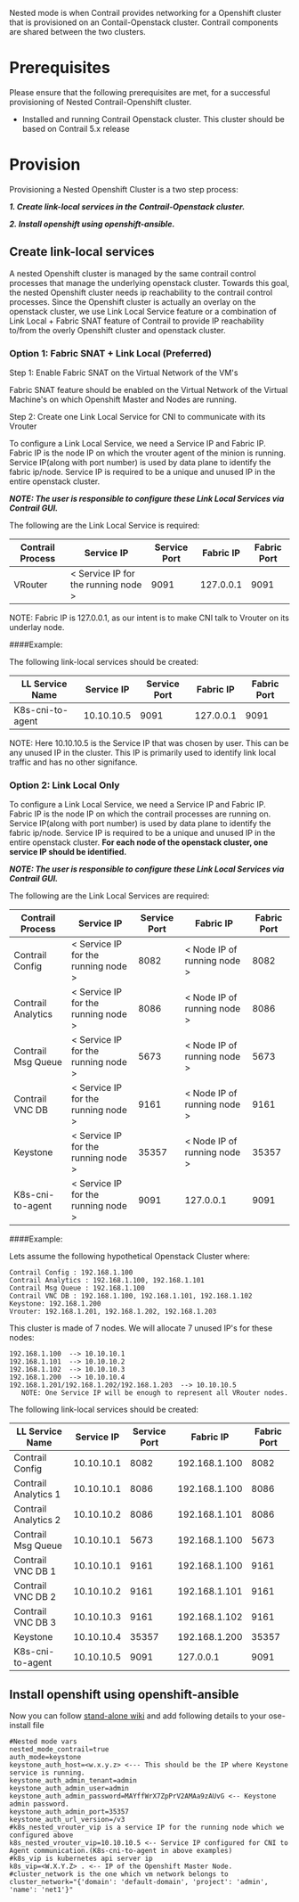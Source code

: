 Nested mode is when Contrail provides networking for a Openshift cluster that is provisioned on an Contail-Openstack cluster. Contrail components are shared between the two clusters.

# __Prerequisites__

Please ensure that the following prerequisites are met, for a successful provisioning of Nested Contrail-Openshift cluster.

- Installed and running Contrail Openstack cluster.
   This cluster should be based on Contrail 5.x release 


# __Provision__
  
  Provisioning a Nested Openshift Cluster is a two step process:

  ***1. Create link-local services in the Contrail-Openstack cluster.***

  ***2. Install openshift using openshift-ansible.***


## Create link-local services

A nested Openshift cluster is managed by the same contrail control processes that manage the underlying openstack cluster. Towards this goal, the nested Openshift cluster needs ip reachability to the contrail control processes. Since the Openshift cluster is actually an overlay on the openstack cluster, we use Link Local Service feature or a combination of Link Local + Fabric SNAT feature of Contrail to provide IP reachability to/from the overly Openshift cluster and openstack cluster. 

### Option 1: Fabric SNAT + Link Local (Preferred)

Step 1: Enable Fabric SNAT on the Virtual Network of the VM's

Fabric SNAT feature should be enabled on the Virtual Network of the Virtual Machine's on which Openshift Master and Nodes are running.

Step 2: Create one Link Local Service for CNI to communicate with its Vrouter

To configure a Link Local Service, we need a Service IP and Fabric IP. Fabric IP is the node IP on which the vrouter agent of the minion is running. Service IP(along with port number) is used by data plane to identify the fabric ip/node. Service IP is required to be a unique and unused IP in the entire openstack cluster. 

***NOTE: The user is responsible to configure these Link Local Services via Contrail GUI.***

The following are the Link Local Service is required:

| Contrail Process | Service IP  | Service Port | Fabric IP | Fabric Port |
| --- | --- | --- | --- | --- |
| VRouter             | < Service IP for the running node > | 9091 | 127.0.0.1 | 9091 |

NOTE: Fabric IP is 127.0.0.1, as our intent is to make CNI talk to Vrouter on its underlay node.

####Example:

The following link-local services should be created:

| LL Service Name | Service IP  | Service Port | Fabric IP | Fabric Port |
| --- | --- | --- | --- | --- |
| K8s-cni-to-agent | 10.10.10.5 | 9091 | 127.0.0.1 | 9091 |

NOTE: Here 10.10.10.5 is the Service IP that was chosen by user. This can be any unused
IP in the cluster. This IP is primarily used to identify link local traffic and has no
other signifance.


### Option 2: Link Local Only

To configure a Link Local Service, we need a Service IP and Fabric IP. Fabric IP is the node IP on which the contrail processes are running on. Service IP(along with port number) is used by data plane to identify the fabric ip/node. Service IP is required to be a unique and unused IP in the entire openstack cluster. **For each node of the openstack cluster, one service IP should be identified.**

***NOTE: The user is responsible to configure these Link Local Services via Contrail GUI.***

The following are the Link Local Services are required:

| Contrail Process | Service IP  | Service Port | Fabric IP | Fabric Port |
| --- | --- | --- | --- | --- |
| Contrail Config     | < Service IP for the running node > | 8082 | < Node IP of running node > | 8082 |
| Contrail Analytics  | < Service IP for the running node > | 8086 | < Node IP of running node > | 8086 |
| Contrail Msg Queue  | < Service IP for the running node > | 5673 | < Node IP of running node > | 5673 |
| Contrail VNC DB     | < Service IP for the running node > | 9161 | < Node IP of running node > | 9161 |
| Keystone            | < Service IP for the running node > | 35357 | < Node IP of running node > | 35357 |
| K8s-cni-to-agent    | < Service IP for the running node > | 9091 | 127.0.0.1 | 9091 |

####Example:

Lets assume the following hypothetical Openstack Cluster where:
```
Contrail Config : 192.168.1.100
Contrail Analytics : 192.168.1.100, 192.168.1.101
Contrail Msg Queue : 192.168.1.100
Contrail VNC DB : 192.168.1.100, 192.168.1.101, 192.168.1.102
Keystone: 192.168.1.200
Vrouter: 192.168.1.201, 192.168.1.202, 192.168.1.203
```
This cluster is made of 7 nodes. We will allocate 7 unused IP's for these nodes:
```
192.168.1.100  --> 10.10.10.1
192.168.1.101  --> 10.10.10.2
192.168.1.102  --> 10.10.10.3
192.168.1.200  --> 10.10.10.4
192.168.1.201/192.168.1.202/192.168.1.203  --> 10.10.10.5 
   NOTE: One Service IP will be enough to represent all VRouter nodes.
```
The following link-local services should be created:

| LL Service Name | Service IP  | Service Port | Fabric IP | Fabric Port |
| --- | --- | --- | --- | --- |
| Contrail Config      | 10.10.10.1 | 8082 | 192.168.1.100 | 8082 |
| Contrail Analytics 1 | 10.10.10.1 | 8086 | 192.168.1.100 | 8086 |
| Contrail Analytics 2 | 10.10.10.2 | 8086 | 192.168.1.101 | 8086 |
| Contrail Msg Queue   | 10.10.10.1 | 5673 | 192.168.1.100 | 5673 |
| Contrail VNC DB 1    | 10.10.10.1 | 9161 | 192.168.1.100 | 9161 |
| Contrail VNC DB 2    | 10.10.10.2 | 9161 | 192.168.1.101 | 9161 |
| Contrail VNC DB 3    | 10.10.10.3 | 9161 | 192.168.1.102 | 9161 |
| Keystone             | 10.10.10.4 | 35357 | 192.168.1.200| 35357 |
| K8s-cni-to-agent | 10.10.10.5 | 9091 | 127.0.0.1 | 9091 |


## Install openshift using openshift-ansible

Now you can follow [stand-alone wiki](https://github.com/Juniper/contrail-kubernetes-docs/blob/master/install/openshift/3.9/standalone-openshift.md)
and add following details to your ose-install file 
```
#Nested mode vars
nested_mode_contrail=true
auth_mode=keystone
keystone_auth_host=<w.x.y.z> <--- This should be the IP where Keystone service is running.
keystone_auth_admin_tenant=admin
keystone_auth_admin_user=admin
keystone_auth_admin_password=MAYffWrX7ZpPrV2AMAa9zAUvG <-- Keystone admin password.
keystone_auth_admin_port=35357
keystone_auth_url_version=/v3
#k8s_nested_vrouter_vip is a service IP for the running node which we configured above
k8s_nested_vrouter_vip=10.10.10.5 <-- Service IP configured for CNI to Agent communication.(K8s-cni-to-agent in above examples)
#k8s_vip is kubernetes api server ip
k8s_vip=<W.X.Y.Z> . <-- IP of the Openshift Master Node.
#cluster_network is the one which vm network belongs to
cluster_network="{'domain': 'default-domain', 'project': 'admin', 'name': 'net1'}"
```
